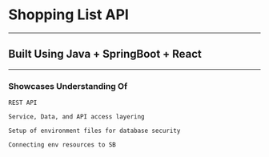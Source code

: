 # Shopping List API 

---

## Built Using Java + SpringBoot + React

---

### Showcases Understanding Of

` REST API `

` Service, Data, and API access layering `

` Setup of environment files for database security `

` Connecting env resources to SB `

` `

` `

` `

` `

` `

` `

` `

` `

` `

` `

` `
